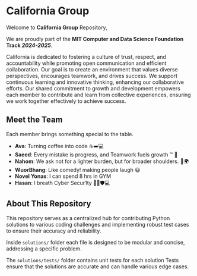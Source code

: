 # California Group

Welcome to **California Group** Repository,

We are proudly part of the **MIT Computer and Data Science Foundation Track _2024-2025_**.

California is dedicated to fostering a culture of trust, respect, and accountability
while promoting open communication and efficient collaboration. Our goal is to
create an environment that values diverse perspectives, encourages teamwork, and
drives success. We support continuous learning and innovative thinking, enhancing
our collaborative efforts. Our shared commitment to growth and development empowers
each member to contribute and learn from collective experiences, ensuring we work
together effectively to achieve success.

## Meet the Team

Each member brings something special to the table.

- **Ava**: Turning coffee into code ☕➡️💻
- **Saeed**: Every mistake is progress, and Teamwork fuels growth ™️ 🤖
- **Nahom**: We ask not for a lighter burden, but for broader shoulders. 💪🌍
- **WuorBhang**: Like comedy! making people laugh 😃
- **Novel Yonas**: I can spend 8 hrs in GYM
- **Hasan**: I breath Cyber Secur1ty 🥷🏼🛡💻

## About This Repository

This repository serves as a centralized hub for contributing Python solutions to
various coding challenges and implementing robust test cases to ensure their
accuracy and reliability.

Inside `solutions/` folder each file is designed to be modular and concise,
addressing a specific problem.

The `solutions/tests/` folder contains unit tests for each solution
Tests ensure that the solutions are accurate and can handle various edge cases.
